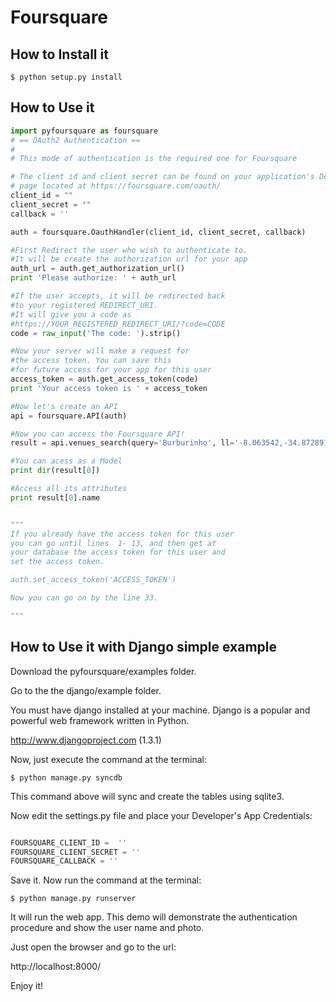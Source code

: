 # Foursquare

How to Install it
------------------

```
$ python setup.py install

```

How to Use it
--------------


```python
import pyfoursquare as foursquare
# == OAuth2 Authentication ==
#
# This mode of authentication is the required one for Foursquare

# The client id and client secret can be found on your application's Details
# page located at https://foursquare.com/oauth/
client_id = ""
client_secret = ""
callback = ''

auth = foursquare.OauthHandler(client_id, client_secret, callback)

#First Redirect the user who wish to authenticate to.
#It will be create the authorization url for your app
auth_url = auth.get_authorization_url()
print 'Please authorize: ' + auth_url

#If the user accepts, it will be redirected back
#to your registered REDIRECT_URI.
#It will give you a code as
#https://YOUR_REGISTERED_REDIRECT_URI/?code=CODE
code = raw_input('The code: ').strip()

#Now your server will make a request for
#the access token. You can save this
#for future access for your app for this user
access_token = auth.get_access_token(code)
print 'Your access token is ' + access_token

#Now let's create an API
api = foursquare.API(auth)

#Now you can access the Foursquare API!
result = api.venues_search(query='Burburinho', ll='-8.063542,-34.872891')

#You can acess as a Model
print dir(result[0])

#Access all its attributes
print result[0].name


"""
If you already have the access token for this user
you can go until lines  1- 13, and then get at
your database the access token for this user and
set the access token.

auth.set_access_token('ACCESS_TOKEN')

Now you can go on by the line 33.

"""

```

How to Use it with Django simple example
--------------

Download the pyfoursquare/examples folder.

Go to the the django/example folder.

You must have django installed at your machine. Django is a popular and powerful
web framework written in Python.

http://www.djangoproject.com (1.3.1)

Now, just execute the command at the terminal:

```
$ python manage.py syncdb

```

This command above will sync and create the tables using sqlite3.

Now edit the settings.py file and place your Developer's App Credentials:

```python

FOURSQUARE_CLIENT_ID =  ''
FOURSQUARE_CLIENT_SECRET = ''
FOURSQUARE_CALLBACK = ''

```
Save it. Now run the command at the terminal:

```
$ python manage.py runserver

```

It will run the web app.  This demo will demonstrate the authentication procedure
and show the user name and photo.

Just open the browser and go to the url: 

http://localhost:8000/


Enjoy it!

